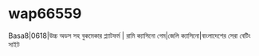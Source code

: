 # wap66559
Basa8|0618|উচ্চ অডস সহ বুকমেকার প্ল্যাটফর্ম | রামি ক্যাসিনো গেম|জেলি ক্যাসিনো|বাংলাদেশের সেরা বেটিং সাইট
